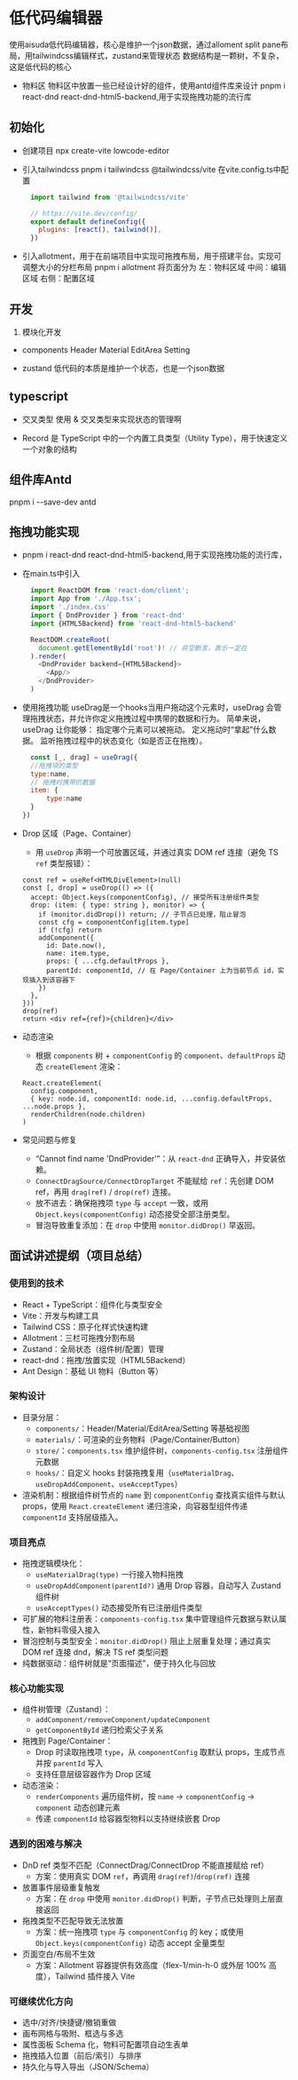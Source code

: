 # 低代码编辑器

使用aisuda低代码编辑器，核心是维护一个json数据，通过alloment split pane布局，用tailwindcss编辑样式，zustand来管理状态
数据结构是一颗树，不复杂，这是低代码的核心

- 物料区
   物料区中放置一些已经设计好的组件，使用antd组件库来设计
   pnpm i react-dnd react-dnd-html5-backend,用于实现拖拽功能的流行库

## 初始化

- 创建项目
  npx create-vite lowcode-editor
- 引入tailwindcss
  pnpm i tailwindcss @tailwindcss/vite
  在vite.config.ts中配置

  ```js
    import tailwind from '@tailwindcss/vite'

    // https://vite.dev/config/
    export default defineConfig({
      plugins: [react(), tailwind()],
    })
  ```

- 引入allotment，用于在前端项目中实现可拖拽布局，用于搭建平台。实现可调整大小的分栏布局
  pnpm i allotment
  将页面分为
  左：物料区域
  中间：编辑区域
  右侧：配置区域

## 开发

1. 模块化开发

- components
  Header
  Material
  EditArea
  Setting

- zustand
  低代码的本质是维护一个状态，也是一个json数据

## typescript

- 交叉类型
  使用 & 交叉类型来实现状态的管理啊

- Record 是 TypeScript 中的一个内置工具类型（Utility Type），用于快速定义一个对象的结构

## 组件库Antd

pnpm i --save-dev antd

## 拖拽功能实现

- pnpm i react-dnd react-dnd-html5-backend,用于实现拖拽功能的流行库，
- 在main.ts中引入

  ```ts
    import ReactDOM from 'react-dom/client';
    import App from './App.tsx';
    import './index.css'
    import { DndProvider } from 'react-dnd'
    import {HTML5Backend} from 'react-dnd-html5-backend'

    ReactDOM.createRoot(
      document.getElementById('root')! // 非空断言，表示一定在
    ).render(
      <DndProvider backend={HTML5Backend}>
        <App/>
      </DndProvider>
    )

  ```

- 使用拖拽功能
  useDrag是一个hooks当用户拖动这个元素时，useDrag 会管理拖拽状态，并允许你定义拖拽过程中携带的数据和行为。
  简单来说，useDrag 让你能够：
    指定哪个元素可以被拖动。
    定义拖动时“拿起”什么数据。
    监听拖拽过程中的状态变化（如是否正在拖拽）。

  ```js
    const [_, drag] = useDrag({
    //拖拽项的类型
    type:name,
    // 拖拽时携带的数据
    item: {
        type:name
    }
  })
  ```

- Drop 区域（Page、Container）

  - 用 `useDrop` 声明一个可放置区域，并通过真实 DOM ref 连接（避免 TS `ref` 类型报错）：

  ```tsx
  const ref = useRef<HTMLDivElement>(null)
  const [, drop] = useDrop(() => ({
    accept: Object.keys(componentConfig), // 接受所有注册组件类型
    drop: (item: { type: string }, monitor) => {
      if (monitor.didDrop()) return; // 子节点已处理，阻止冒泡
      const cfg = componentConfig[item.type]
      if (!cfg) return
      addComponent({
        id: Date.now(),
        name: item.type,
        props: { ...cfg.defaultProps },
        parentId: componentId, // 在 Page/Container 上为当前节点 id，实现插入到该容器下
      })
    },
  }))
  drop(ref)
  return <div ref={ref}>{children}</div>
  ```

- 动态渲染

  - 根据 `components` 树 + `componentConfig` 的 `component`、`defaultProps` 动态 `createElement` 渲染：

  ```tsx
  React.createElement(
    config.component,
    { key: node.id, componentId: node.id, ...config.defaultProps, ...node.props },
    renderChildren(node.children)
  )
  ```

- 常见问题与修复
  - “Cannot find name 'DndProvider'”：从 `react-dnd` 正确导入，并安装依赖。
  - `ConnectDragSource/ConnectDropTarget` 不能赋给 `ref`：先创建 DOM ref，再用 `drag(ref)` / `drop(ref)` 连接。
  - 放不进去：确保拖拽项 `type` 与 `accept` 一致，或用 `Object.keys(componentConfig)` 动态接受全部注册类型。
  - 冒泡导致重复添加：在 `drop` 中使用 `monitor.didDrop()` 早返回。

## 面试讲述提纲（项目总结）

### 使用到的技术
- React + TypeScript：组件化与类型安全
- Vite：开发与构建工具
- Tailwind CSS：原子化样式快速构建
- Allotment：三栏可拖拽分割布局
- Zustand：全局状态（组件树/配置）管理
- react-dnd：拖拽/放置实现（HTML5Backend）
- Ant Design：基础 UI 物料（Button 等）

### 架构设计
- 目录分层：
  - `components/`：Header/Material/EditArea/Setting 等基础视图
  - `materials/`：可渲染的业务物料（Page/Container/Button）
  - `store/`：`components.tsx` 维护组件树，`components-config.tsx` 注册组件元数据
  - `hooks/`：自定义 hooks 封装拖拽复用（`useMaterialDrag`、`useDropAddComponent`、`useAcceptTypes`）
- 渲染机制：根据组件树节点的 `name` 到 `componentConfig` 查找真实组件与默认 props，使用 `React.createElement` 递归渲染，向容器型组件传递 `componentId` 支持层级插入。

### 项目亮点
- 拖拽逻辑模块化：
  - `useMaterialDrag(type)` 一行接入物料拖拽
  - `useDropAddComponent(parentId?)` 通用 Drop 容器，自动写入 Zustand 组件树
  - `useAcceptTypes()` 动态接受所有已注册组件类型
- 可扩展的物料注册表：`components-config.tsx` 集中管理组件元数据与默认属性，新物料零侵入接入
- 冒泡控制与类型安全：`monitor.didDrop()` 阻止上层重复处理；通过真实 DOM ref 连接 dnd，解决 TS ref 类型问题
- 纯数据驱动：组件树就是“页面描述”，便于持久化与回放

### 核心功能实现
- 组件树管理（Zustand）：
  - `addComponent/removeComponent/updateComponent`
  - `getComponentById` 递归检索父子关系
- 拖拽到 Page/Container：
  - Drop 时读取拖拽项 `type`，从 `componentConfig` 取默认 props，生成节点并按 `parentId` 写入
  - 支持任意层级容器作为 Drop 区域
- 动态渲染：
  - `renderComponents` 遍历组件树，按 `name` → `componentConfig` → `component` 动态创建元素
  - 传递 `componentId` 给容器型物料以支持继续嵌套 Drop

### 遇到的困难与解决
- DnD ref 类型不匹配（ConnectDrag/ConnectDrop 不能直接赋给 ref）
  - 方案：使用真实 DOM `ref`，再调用 `drag(ref)`/`drop(ref)` 连接
- 放置事件层级重复触发
  - 方案：在 `drop` 中使用 `monitor.didDrop()` 判断，子节点已处理则上层直接返回
- 拖拽类型不匹配导致无法放置
  - 方案：统一拖拽项 `type` 与 `componentConfig` 的 key；或使用 `Object.keys(componentConfig)` 动态 accept 全量类型
- 页面空白/布局不生效
  - 方案：Allotment 容器提供有效高度（flex-1/min-h-0 或外层 100% 高度），Tailwind 插件接入 Vite

### 可继续优化方向
- 选中/对齐/快捷键/撤销重做
- 画布网格与吸附、框选与多选
- 属性面板 Schema 化，物料可配置项自动生表单
- 拖拽插入位置（前后/索引）与排序
- 持久化与导入导出（JSON/Schema）

